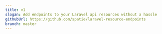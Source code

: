 ```yaml
---
title: v1
slogan: Add endpoints to your Laravel api resources without a hassle
githubUrl: https://github.com/spatie/laravel-resource-endpoints
branch: master
---
```


